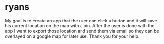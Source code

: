 # ryans
My goal is to create an app that the user can click a button and it will save his current location on the map with a pin. 
After the user is done with the app I want to export those location and send them via email so they can be overlayed on a google map for later use. 
Thank you for your help.
